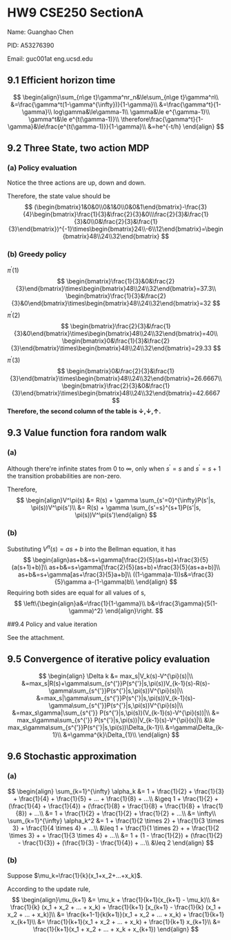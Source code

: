 # HW9 CSE250 SectionA

Name: Guanghao Chen

PID: A53276390

Email: guc001at eng.ucsd.edu

## 9.1 Efficient horizon time

$$
\begin{align}\sum_{n\ge t}\gamma^nr_n&\le\sum_{n\ge t}\gamma^n\\
&=\frac{\gamma^t(1-\gamma^{\infty})}{1-\gamma}\\
&=\frac{\gamma^t}{1-\gamma}\\
log\gamma&\le\gamma-1\\
\gamma&\le e^{\gamma-1}\\
\gamma^t&\le e^{t(\gamma-1)}\\
\therefore\frac{\gamma^t}{1-\gamma}&\le\frac{e^{t(\gamma-1)}}{1-\gamma}\\
&=he^{-t/h}
\end{align}
$$

## 9.2 Three State, two action MDP

### (a) Policy evaluation

Notice the three actions are up, down and down.

Therefore, the state value should be
$$
(\begin{bmatrix}1&0&0\\0&1&0\\0&0&1\end{bmatrix}-\frac{3}{4}\begin{bmatrix}\frac{1}{3}&\frac{2}{3}&0\\\frac{2}{3}&\frac{1}{3}&0\\0&\frac{2}{3}&\frac{1}{3}\end{bmatrix})^{-1}\times\begin{bmatrix}24\\-6\\12\end{bmatrix}=\begin{bmatrix}48\\24\\32\end{bmatrix}
$$

### (b) Greedy policy

$\pi^{'}(1)$
$$
\begin{bmatrix}\frac{1}{3}&0&\frac{2}{3}\end{bmatrix}\times\begin{bmatrix}48\\24\\32\end{bmatrix}=37.3\\
\begin{bmatrix}\frac{1}{3}&\frac{2}{3}&0\end{bmatrix}\times\begin{bmatrix}48\\24\\32\end{bmatrix}=32
$$
$\pi^{'}(2)$
$$
\begin{bmatrix}\frac{2}{3}&\frac{1}{3}&0\end{bmatrix}\times\begin{bmatrix}48\\24\\32\end{bmatrix}=40\\
\begin{bmatrix}0&\frac{1}{3}&\frac{2}{3}\end{bmatrix}\times\begin{bmatrix}48\\24\\32\end{bmatrix}=29.33
$$
$\pi^{'}(3)$
$$
\begin{bmatrix}0&\frac{2}{3}&\frac{1}{3}\end{bmatrix}\times\begin{bmatrix}48\\24\\32\end{bmatrix}=26.6667\\
\begin{bmatrix}\frac{2}{3}&0&\frac{1}{3}\end{bmatrix}\times\begin{bmatrix}48\\24\\32\end{bmatrix}=42.6667
$$
**Therefore, the second column of the table is $\downarrow,\downarrow,\uparrow$.**

## 9.3 Value function fora random walk

### (a)

Although there're infinite states from 0 to $\infty$, only when $s^{'}=s$ and $s^{'}=s+1$ the transition probabilities are non-zero.

Therefore, 
$$
\begin{align}V^\pi(s) &= R(s) + \gamma \sum_{s'=0}^{\infty}P(s'|s, \pi(s))V^\pi(s')\\
	&= R(s) + \gamma \sum_{s'=s}^{s+1}P(s'|s, \pi(s))V^\pi(s')\end{align}
$$

### (b)

Substituting $V^{\pi}(s) =as +b$ into the Bellman equation, it has
$$
\begin{align}as+b&=s+\gamma[\frac{2}{5}(as+b)+\frac{3}{5}(a(s+1)+b)]\\
as+b&=s+\gamma[\frac{2}{5}(as+b)+\frac{3}{5}(as+a+b)]\\
as+b&=s+\gamma[as+\frac{3}{5}a+b]\\
((1-\gamma)a-1))s&=\frac{3}{5}\gamma a-(1-\gamma)b\\
\end{align}
$$
Requiring both sides are equal for all values of s,
$$
\left\{\begin{align}a&=\frac{1}{1-\gamma}\\
b&=\frac{3\gamma}{5(1-\gamma)^2}
\end{align}\right.
$$

##9.4 Policy and value iteration

See the attachment.

## 9.5 Convergence of iterative policy evaluation

$$
\begin{align}
\Delta k &= max_s|V_k(s)-V^{\pi}(s)|\\
&=max_s|R(s)+\gamma\sum_{s^{'}}P(s^{'}|s,\pi(s))V_{k-1}(s)-R(s)-\gamma\sum_{s^{'}}P(s^{'}|s,\pi(s))V^{\pi}(s)|\\
&=max_s|\gamma\sum_{s^{'}}P(s^{'}|s,\pi(s))V_{k-1}(s)-\gamma\sum_{s^{'}}P(s^{'}|s,\pi(s))V^{\pi}(s)|\\
&=max_s\gamma|\sum_{s^{'}} P(s^{'}|s,\pi(s))(V_{k-1}(s)-V^{\pi}(s))|\\
&= max_s\gamma\sum_{s^{'}} P(s^{'}|s,\pi(s))|V_{k-1}(s)-V^{\pi}(s)|\\
&\le max_s\gamma\sum_{s^{'}}P(s^{'}|s,\pi(s))\Delta_{k-1}\\
&=\gamma\Delta_{k-1}\\
&=\gamma^{k}\Delta_{1}\\
\end{align}
$$

## 9.6 Stochastic approximation

### (a)

$$
\begin{align}
\sum_{k=1}^{\infty} \alpha_k &= 1 + \frac{1}{2} + \frac{1}{3} + \frac{1}{4} + \frac{1}{5} + ... + \frac{1}{8} + ...\\
	&\geq 1 + \frac{1}{2} + (\frac{1}{4} + \frac{1}{4}) + (\frac{1}{8} + \frac{1}{8} + \frac{1}{8} + \frac{1}{8}) + ...\\
	&= 1 + \frac{1}{2} + \frac{1}{2} + \frac{1}{2} + ...\\
	&= \infty\\
\sum_{k=1}^{\infty} \alpha_k^2 &= 1 + \frac{1}{2 \times 2} + \frac{1}{3 \times 3}  + \frac{1}{4 \times 4} + ...\\
	&\leq 1 + \frac{1}{1 \times 2} + + \frac{1}{2 \times 3} + + \frac{1}{3 \times 4} + ...\\
	&= 1 + (1 - \frac{1}{2}) + (\frac{1}{2} - \frac{1}{3}) + (\frac{1}{3} - \frac{1}{4}) + ...\\
	&\leq 2 
\end{align}
$$

### (b)

Suppose $\mu_k=\frac{1}{k}(x_1+x_2+...+x_k)$.

According to the update rule,
$$
\begin{align}\mu_{k+1} &= \mu_k + \frac{1}{k+1}(x_{k+1} - \mu_k)\\
&= \frac{1}{k} (x_1 + x_2 + ... + x_k) + \frac{1}{k+1} [x_{k+1} - \frac{1}{k} (x_1 + x_2 + ... + x_k)]\\
&= \frac{k+1-1}{k(k+1)}(x_1 + x_2 + ... + x_k) + \frac{1}{k+1} x_{k+1}\\
&= \frac{1}{k+1}(x_1 + x_2 + ... + x_k) + \frac{1}{k+1} x_{k+1}\\
&= \frac{1}{k+1}(x_1 + x_2 + ... + x_k + x_{k+1})
\end{align}
$$



